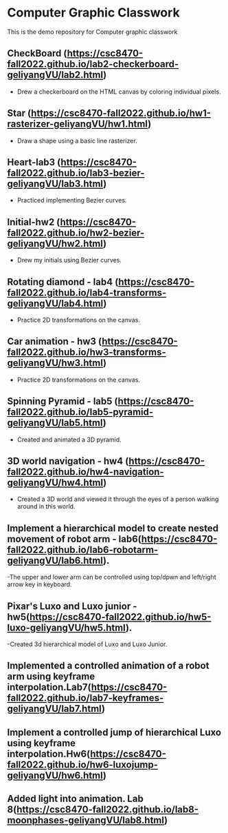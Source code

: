 # Computer Graphic Classwork
This is the demo repository for Computer graphic classwork


## CheckBoard (https://csc8470-fall2022.github.io/lab2-checkerboard-geliyangVU/lab2.html)
- Drew a checkerboard on the HTML canvas by coloring individual pixels.

## Star (https://csc8470-fall2022.github.io/hw1-rasterizer-geliyangVU/hw1.html)
- Draw a shape using a basic line rasterizer.


## Heart-lab3 (https://csc8470-fall2022.github.io/lab3-bezier-geliyangVU/lab3.html)
- Practiced implementing Bezier curves.

## Initial-hw2 (https://csc8470-fall2022.github.io/hw2-bezier-geliyangVU/hw2.html)
- Drew my initials using Bezier curves.


## Rotating diamond - lab4 (https://csc8470-fall2022.github.io/lab4-transforms-geliyangVU/lab4.html)
- Practice 2D transformations on the canvas.

## Car animation - hw3 (https://csc8470-fall2022.github.io/hw3-transforms-geliyangVU/hw3.html)
- Practice 2D transformations on the canvas.


## Spinning Pyramid - lab5 (https://csc8470-fall2022.github.io/lab5-pyramid-geliyangVU/lab5.html)
- Created and animated a 3D pyramid.



## 3D world navigation - hw4 (https://csc8470-fall2022.github.io/hw4-navigation-geliyangVU/hw4.html)
- Created a 3D world and viewed it through the eyes of a person walking around in this world.

## Implement a hierarchical model to create nested movement of robot arm - lab6(https://csc8470-fall2022.github.io/lab6-robotarm-geliyangVU/lab6.html).
-The upper and lower arm can be controlled using top/dpwn and left/right arrow key in keyboard.




## Pixar's Luxo and Luxo junior - hw5(https://csc8470-fall2022.github.io/hw5-luxo-geliyangVU/hw5.html).
-Created 3d hierarchical model of Luxo and Luxo Junior.


## Implemented a controlled animation of a robot arm using keyframe interpolation.Lab7(https://csc8470-fall2022.github.io/lab7-keyframes-geliyangVU/lab7.html)

## Implement a controlled jump of hierarchical Luxo using keyframe interpolation.Hw6(https://csc8470-fall2022.github.io/hw6-luxojump-geliyangVU/hw6.html)

## Added light into animation. Lab 8(https://csc8470-fall2022.github.io/lab8-moonphases-geliyangVU/lab8.html)

